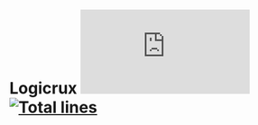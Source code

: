 # Logicrux [![Discord Version](https://img.shields.io/npm/v/discord.js?color=%237289da&label=Discord.js)](https://github.com/discordjs/discord.js) [![Total lines](https://img.shields.io/tokei/lines/github/mariod8/Logicrux?color=red)](https://github.com/XAMPPRocky/tokei)
